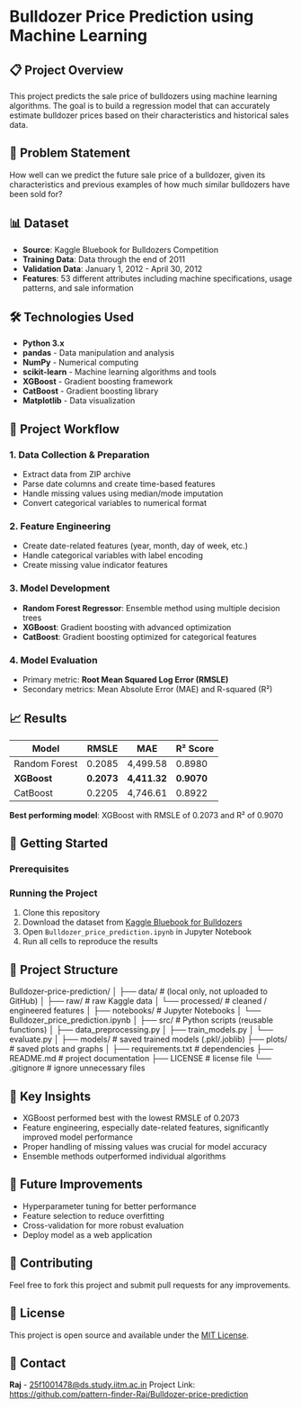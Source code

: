 # Bulldozer Price Prediction using Machine Learning

## 📋 Project Overview
This project predicts the sale price of bulldozers using machine learning algorithms. The goal is to build a regression model that can accurately estimate bulldozer prices based on their characteristics and historical sales data.

## 🎯 Problem Statement
How well can we predict the future sale price of a bulldozer, given its characteristics and previous examples of how much similar bulldozers have been sold for?

## 📊 Dataset
- **Source**: Kaggle Bluebook for Bulldozers Competition
- **Training Data**: Data through the end of 2011
- **Validation Data**: January 1, 2012 - April 30, 2012
- **Features**: 53 different attributes including machine specifications, usage patterns, and sale information

## 🛠️ Technologies Used
- **Python 3.x**
- **pandas** - Data manipulation and analysis
- **NumPy** - Numerical computing
- **scikit-learn** - Machine learning algorithms and tools
- **XGBoost** - Gradient boosting framework
- **CatBoost** - Gradient boosting library
- **Matplotlib** - Data visualization

## 🔄 Project Workflow

### 1. Data Collection & Preparation
- Extract data from ZIP archive
- Parse date columns and create time-based features
- Handle missing values using median/mode imputation
- Convert categorical variables to numerical format

### 2. Feature Engineering
- Create date-related features (year, month, day of week, etc.)
- Handle categorical variables with label encoding
- Create missing value indicator features

### 3. Model Development
- **Random Forest Regressor**: Ensemble method using multiple decision trees
- **XGBoost**: Gradient boosting with advanced optimization
- **CatBoost**: Gradient boosting optimized for categorical features

### 4. Model Evaluation
- Primary metric: **Root Mean Squared Log Error (RMSLE)**
- Secondary metrics: Mean Absolute Error (MAE) and R-squared (R²)

## 📈 Results

| Model | RMSLE | MAE | R² Score |
|-------|-------|-----|----------|
| Random Forest | 0.2085 | 4,499.58 | 0.8980 |
| **XGBoost** | **0.2073** | **4,411.32** | **0.9070** |
| CatBoost | 0.2205 | 4,746.61 | 0.8922 |

**Best performing model**: XGBoost with RMSLE of 0.2073 and R² of 0.9070

## 🚀 Getting Started

### Prerequisites

### Running the Project
1. Clone this repository
2. Download the dataset from [Kaggle Bluebook for Bulldozers](https://www.kaggle.com/c/bluebook-for-bulldozers/data)
3. Open `Bulldozer_price_prediction.ipynb` in Jupyter Notebook
4. Run all cells to reproduce the results

## 📁 Project Structure

Bulldozer-price-prediction/
│
├── data/ # (local only, not uploaded to GitHub)
│ ├── raw/ # raw Kaggle data
│ └── processed/ # cleaned / engineered features
│
├── notebooks/ # Jupyter Notebooks
│ └── Bulldozer_price_prediction.ipynb
│
├── src/ # Python scripts (reusable functions)
│ ├── data_preprocessing.py
│ ├── train_models.py
│ └── evaluate.py
│
├── models/ # saved trained models (.pkl/.joblib)
├── plots/ # saved plots and graphs
│
├── requirements.txt # dependencies
├── README.md # project documentation
├── LICENSE # license file
└── .gitignore # ignore unnecessary files

## 📝 Key Insights
- XGBoost performed best with the lowest RMSLE of 0.2073
- Feature engineering, especially date-related features, significantly improved model performance
- Proper handling of missing values was crucial for model accuracy
- Ensemble methods outperformed individual algorithms

## 🔮 Future Improvements
- Hyperparameter tuning for better performance
- Feature selection to reduce overfitting
- Cross-validation for more robust evaluation
- Deploy model as a web application

## 🤝 Contributing
Feel free to fork this project and submit pull requests for any improvements.

## 📄 License
This project is open source and available under the [MIT License](LICENSE).

## 📧 Contact
**Raj** - 25f1001478@ds.study.iitm.ac.in
Project Link: https://github.com/pattern-finder-Raj/Bulldozer-price-prediction
